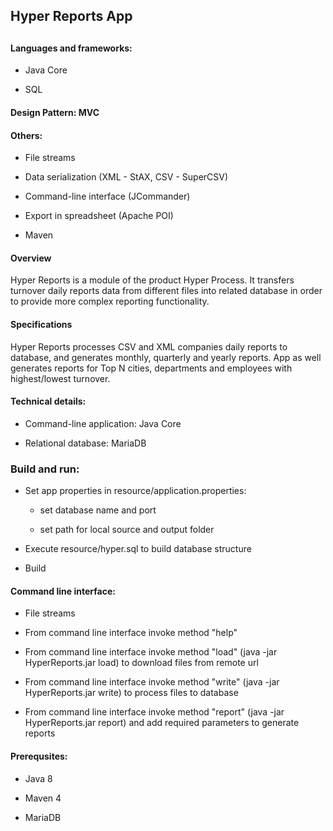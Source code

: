 <h2>Hyper Reports App<h2>

<h4> Languages and frameworks:</h4>

 - Java Core  
 
 - SQL  
 

<h4> Design Pattern: MVC</h4>

<h4> Others: </h4>

- File streams
 
- Data serialization (XML - StAX, CSV - SuperCSV)  
    
- Command-line interface (JCommander)  

- Export in spreadsheet (Apache POI)  
    
- Maven  

<h4> Overview</h4>
Hyper Reports is a module of the product Hyper Process. It transfers turnover daily reports data from different files into related database in order to provide more complex reporting functionality.  

<h4> Specifications</h4>
Hyper Reports processes CSV and XML companies daily reports to database, and generates monthly, quarterly and yearly reports. App as well generates reports for Top N cities, departments and employees with highest/lowest turnover.  

<h4> Technical details:</h4>

- Command-line application: Java Core  

- Relational database: MariaDB  

<h3> Build and run: </h3>

- Set app properties in resource/application.properties:  
 
    - set database name and port  
    
    - set path for local source and output folder  

- Execute resource/hyper.sql to build database structure  

- Build  

<h4> Command line interface:</h4>  

- File streams

- From command line interface invoke method "help"  

- From command line interface invoke method "load" (java -jar HyperReports.jar load) to download files from remote url  

- From command line interface invoke method "write" (java -jar HyperReports.jar write) to process files to database  

- From command line interface invoke method "report" (java -jar HyperReports.jar report) and add required parameters to generate reports  


<h4> Prerequsites:</h4>  

- Java 8  

- Maven 4  

- MariaDB  